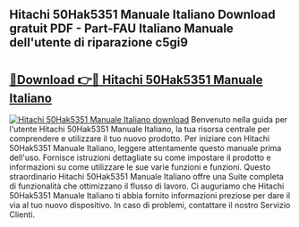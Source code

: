 ## Hitachi 50Hak5351 Manuale Italiano Download gratuit PDF - Part-FAU Italiano Manuale dell'utente di riparazione c5gi9

# <h2><a href="http://dfbubr.blite.top/?on=Hitachi+50Hak5351+Manuale+Italiano">🔗Download 👉🔴 Hitachi 50Hak5351 Manuale Italiano</a></h2>

[![Hitachi 50Hak5351 Manuale Italiano download](https://i.imgur.com/lujVjoI.png)](http://dfbubr.blite.top/?on=Hitachi+50Hak5351+Manuale+Italiano)
Benvenuto nella guida per l'utente Hitachi 50Hak5351 Manuale Italiano, la tua risorsa centrale per comprendere e utilizzare il tuo nuovo prodotto. Per iniziare con Hitachi 50Hak5351 Manuale Italiano, leggere attentamente questo manuale prima dell'uso. Fornisce istruzioni dettagliate su come impostare il prodotto e informazioni su come utilizzare le sue varie funzioni e funzioni. Questo straordinario Hitachi 50Hak5351 Manuale Italiano offre una Suite completa di funzionalità che ottimizzano il flusso di lavoro. Ci auguriamo che Hitachi 50Hak5351 Manuale Italiano ti abbia fornito informazioni preziose per dare il via al tuo nuovo dispositivo. In caso di problemi, contattare il nostro Servizio Clienti.
